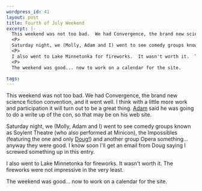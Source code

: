 ```yaml
--- 
wordpress_id: 41
layout: post
title: Fourth of July Weekend
excerpt: |-
  This weekend was not too bad.  We had Convergence, the brand new science fiction convention, and it went well.  I think with a little more work and participation it will turn out to be a great thing.  <a href='http://www.engelbot.com/'>Adam</a> said he was going to do a write up of the con, so that may be on his web site.
  <P>
  Saturday night, we (Molly, Adam and I) went to see comedy groups known as Soylent Theatre (who also performed at Minicon), the Impossibles (featuring the one and only <a href='http://www.dougshaw.com'>Doug!</A>) and another group Opera something... anyway they were good.  I know soon I'll get an email from Doug saying I screwed something up in this entry.
  <P>
  I also went to Lake Minnetonka for fireworks.  It wasn't worth it.  The fireworks were not impressive in the very least.
  <P>
  The weekend was good... now to work on a calendar for the site.

tags: 
---
```


This weekend was not too bad.  We had Convergence, the brand new science fiction convention, and it went well.  I think with a little more work and participation it will turn out to be a great thing.  <a href='http://www.engelbot.com/'>Adam</a> said he was going to do a write up of the con, so that may be on his web site.
<P>
Saturday night, we (Molly, Adam and I) went to see comedy groups known as Soylent Theatre (who also performed at Minicon), the Impossibles (featuring the one and only <a href='http://www.dougshaw.com'>Doug!</A>) and another group Opera something... anyway they were good.  I know soon I'll get an email from Doug saying I screwed something up in this entry.
<P>
I also went to Lake Minnetonka for fireworks.  It wasn't worth it.  The fireworks were not impressive in the very least.
<P>
The weekend was good... now to work on a calendar for the site.

